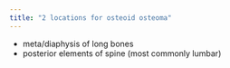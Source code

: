 ```yaml
---
title: "2 locations for osteoid osteoma"
---
```

- meta/diaphysis of long bones
- posterior elements of spine (most commonly lumbar)

